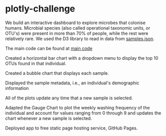 # plotly-challenge

 We build an interactive dashboard to explore microbes that colonise humans. Microbial species (also called operational taxonomic units, or OTU's) were present in more than 70% of people, while the rest were relatively rare.
 We used the D3 library to read in data from [samples.json](./samples.json).

The main code can be found at [main code](./static/app.js)

 Created a horizontal bar chart with a dropdown menu to display the top 10 OTUs found in that individual.

 Created a bubble chart that displays each sample.

 Displayed the sample metadata, i.e., an individual's demographic information

 All of the plots update any time that a new sample is selected.

 Adapted the Gauge Chart to plot the weekly washing frequency of the individual and account for values ranging from 0 through 9 and updates the chart whenever a new sample is selected.

 Deployed app to free static page hosting service, GitHub Pages.